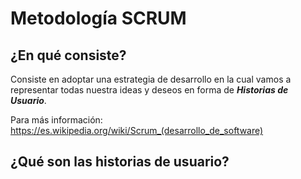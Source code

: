 # Metodología SCRUM

## ¿En qué consiste?

Consiste en adoptar una estrategia de desarrollo en la cual vamos a representar todas nuestra ideas y deseos en forma de ***Historias de Usuario***.

Para más información: https://es.wikipedia.org/wiki/Scrum_(desarrollo_de_software)

## ¿Qué son las historias de usuario?

